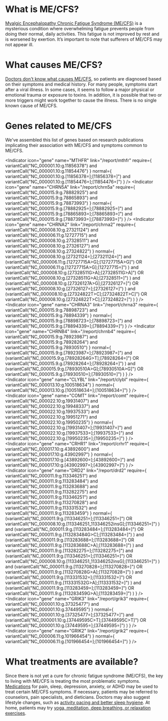 # What is ME/CFS?		

[Myalgic Encephalopathy Chronic Fatigue Syndrome (ME/CFS)](https://www.cdc.gov/me-cfs/index.html) is a mysterious condition where overwhelming fatigue prevents people from doing their normal, daily activities. This fatigue is not improved by rest and is worsened by exertion. It’s important to note that sufferers of ME/CFS may not appear ill.
					
# What causes ME/CFS?

[Doctors don't know what causes ME/CFS](https://www.cdc.gov/me-cfs/index.html), so patients are diagnosed based on their symptoms and medical history. For many people, symptoms start after a viral illness. In some cases, it seems to follow a major physical or emotional trauma or exposure to toxins. In addition, it is possible that two or more triggers might work together to cause the illness. There is no single known cause of ME/CFS.

# Genes related to ME/CFS

We've assembled this list of genes based on research publications implicating their association with ME/CFS and symptoms common to ME/CFS.


<IndicatorPanel normal="normal (wildtype)" 
                abnormal="contains variants" 
                default="abnormal"> 
  <Indicator icon="gene" name="MTHFR" link="/report/mthfr" require={
      variantCall("NC_000001.10:g.11856378") and
      variantCall("NC_000001.10:g.11854476")
    } 
    normal={
    variantCall("NC_000001.10:g.[11856378=];[11856378=]") and 
    variantCall("NC_000001.10:g.[11854476=];[11854476=]")
    } />
  <Indicator icon="gene" name="CHRN5A" link="/report/chrn5a" require={
      variantCall("NC_000015.9:g.78882925") and 
      variantCall("NC_000015.9:g.78865893") and 
      variantCall("NC_000015.9:g.78873993") 
    }
    normal={
      variantCall("NC_000015.9:g.[78882925=];[78882925=]") and 
      variantCall("NC_000015.9:g.[78865893=];[78865893=]") and 
      variantCall("NC_000015.9:g.[78873993=];[78873993=]") 
    } />
   <Indicator icon="gene" name="CHRNA2" link="/report/chrna2" require={
      variantCall("NC_000008.10:g.27321124") and 
      variantCall("NC_000006.11:g.12727715") and 
      variantCall("NC_000008.10:g.27328511") and
      variantCall("NC_000008.10:g.27326127") and
      variantCall("NC_000008.10:g.27324822") 
    }
    normal={
      variantCall("NC_000008.10:g.[27321124=];[27321124=]") and 
      (variantCall("NC_000006.11:g.[12727715A>G];[12727715A>G]") OR variantCall("NC_000006.11:g.[12727715A>G];[12727715=]") )      and 
      (variantCall("NC_000008.10:g.[27328511G>A];[27328511G>A]") OR variantCall("NC_000008.10:g.[27328511G>A];[27328511=]") )      and
      (variantCall("NC_000008.10:g.[27326127A>G];[27326127=]") OR variantCall("NC_000008.10:g.[27326127=];[27326127=]") )      and
      (variantCall("NC_000008.10:g.[27324822T>C];[27324822T>C]") OR variantCall("NC_000008.10:g.[27324822T>C];[27324822=]") )
    } />
   <Indicator icon="gene" name="CHRNA3" link="/report/chrna3" require={
      variantCall("NC_000015.9:g.78898723") and
      variantCall("NC_000015.9:g.78894339")
    } 
    normal={
    variantCall("NC_000015.9:g.[78898723=];[78898723=]") and 
    variantCall("NC_000015.9:g.[78894339=];[78894339=]")
    } />
  <Indicator icon="gene" name="CHRNB4" link="/report/chrnb4" require={
      variantCall("NC_000015.9:g.78923987") and 
      variantCall("NC_000015.9:g.78928264") and 
      variantCall("NC_000015.9:g.78930510") 
    }
    normal={
      variantCall("NC_000015.9:g.[78923987=];[78923987=]") and 
      (variantCall("NC_000015.9:g.[78928264G>T];[78928264=]") OR variantCall("NC_000015.9.g.[78928264=];[78928264=]") )      and
      (variantCall("NC_000015.9:g.[78930510A>G];[78930510A>G]") OR variantCall("NC_000015.9.g.[78930510=];[78930510=]") ) 
    } />   
  <Indicator icon="gene" name="CLYBL" link="/report/clybl" require={
      variantCall("NC_000013.10:g.100518634") 
    }
    normal={
      variantCall("NC_000013.10:g.[100518634=];[100518634=]")
    } />   
   <Indicator icon="gene" name="COMT" link="/report/comt" require={
      variantCall("NC_000022.10:g.19931407") and 
      variantCall("NC_000022.10:g.19948337") and 
      variantCall("NC_000022.10:g.19937533") and
      variantCall("NC_000022.10:g.19951271") and
      variantCall("NC_000022.10:g.19950235") 
    }
    normal={
      variantCall("NC_000022.10:g.[19931407=];[19931407=]") and 
      variantCall("NC_000022.10:g.[19937533=];[19937533=]") and
      variantCall("NC_000022.10:g.[19950235=];[19950235=]")
    } />   
   <Indicator icon="gene" name="CRHR1" link="/report/crhr1" require={
      variantCall("NC_000017.10:g.43892600") and
      variantCall("NC_000017.10:g.43902997")
    } 
    normal={
    variantCall("NC_000017.10:g.[43892600=];[43892600=]") and 
    variantCall("NC_000017.10:g.[43902997=];[43902997=]")
    } />   
   <Indicator icon="gene" name="DRD2" link="/report/drd2" require={
      variantCall("NC_000011.9:g.113346251") and 
      variantCall("NC_000011.9:g.113283484") and 
      variantCall("NC_000011.9:g.113283688") and
      variantCall("NC_000011.9:g.113282275") and
      variantCall("NC_000011.9:g.113346251") and
      variantCall("NC_000011.9:g.113270828") and
      variantCall("NC_000011.9:g.113331532") and
      variantCall("NC_000011.9:g.113283459") 
    }
    normal={
      (variantCall("NC_000011.9:g.[113346251=];[113346251=]") OR variantCall("NC_000008.10:g.[113346251_113346252insG];[113346251=]") ) and 
      (variantCall("NC_000011.9:g.[113283484=];[113283484=]") OR variantCall("NC_000011.9:g.[113283484G>C];[113283484=]") ) and
      (variantCall("NC_000011.9:g.[113283688=];[113283688=]") OR variantCall("NC_000011.9:g.[113283688C>A];[113283688=]") ) and
      variantCall("NC_000011.9:g.[113282275=];[113282275=]") and
      (variantCall("NC_000011.9:g.[113346251=];[113346251=]") OR variantCall("NC_000008.10:g.[113346251_113346252insG];[113346251=]") ) and 
      (variantCall("NC_000011.9:g.[113270828=];[113270828=]") OR variantCall("NC_000011.9:g.[113270828G>A];[113270828=]") ) and
      (variantCall("NC_000011.9:g.[113331532=];[113331532=]") OR variantCall("NC_000011.9:g.[113331532G>A];[113331532=]") ) and
      (variantCall("NC_000011.9:g.[113283459=];[113283459=]") OR variantCall("NC_000011.9:g.[113283459G>A];[113283459=]") )
    } />   
   <Indicator icon="gene" name="GRIK3" link="/report/grik3" require={
      variantCall("NC_000001.10:g.37325477") and
      variantCall("NC_000001.10:g.37449595")
    } 
    normal={
    variantCall("NC_000001.10:g.[37325477=];[37325477=]") and 
    (variantCall("NC_000001.10:g.[37449595C>T];[37449595C>T]") OR variantCall("NC_000001.10:g.[37449595=];[37449595=]") )
    } />   
  <Indicator icon="gene" name="GRIK2" link="/report/grik2" require={
      variantCall("NC_000006.11:g.101966454") 
    }
    normal={
      variantCall("NC_000006.11:g.[101966454=];[101966454=]")
    } />      
</IndicatorPanel>

# What treatments are available?		

Since there is not yet a cure for chronic fatigue syndrome (ME/CFS), the key to living with ME/CFS is treating the most problematic symptoms. [Medications](https://www.cdc.gov/me-cfs/treatment/index.html) for pain, sleep, depression, anxiety, or ADHD may be used to treat certain ME/CFS symptoms. If necessary, patients may be referred to counselors, pain specialists, and dieticians. Doctors may also suggest lifestyle changes, such as [activity pacing and better sleep hygiene](https://www.cdc.gov/me-cfs/treatment/index.html). At home, patients may try [yoga, meditation, deep breathing, or relaxation exercises](https://www.cdc.gov/me-cfs/treatment/index.html).
